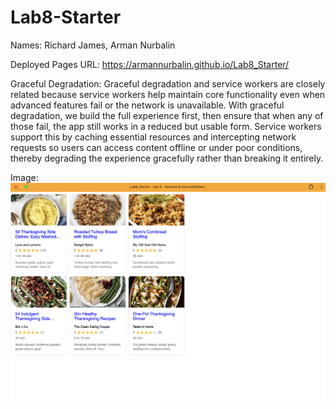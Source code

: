 # Lab8-Starter

Names: Richard James, Arman Nurbalin

Deployed Pages URL: https://armannurbalin.github.io/Lab8_Starter/

Graceful Degradation:
Graceful degradation and service workers are closely related because service workers help maintain core functionality even when advanced features fail or the network is unavailable. With graceful degradation, we build the full experience first, then ensure that when any of those fail, the app still works in a reduced but usable form. Service workers support this by caching essential resources and intercepting network requests so users can access content offline or under poor conditions, thereby degrading the experience gracefully rather than breaking it entirely.

Image:
![PWA Screenshot](./pwa.png)